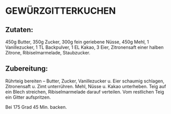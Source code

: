 # GEWÜRZGITTERKUCHEN

## Zutaten:

450g Butter, 350g Zucker, 300g fein geriebene Nüsse, 450g Mehl, 1
Vanillezucker, 1 TL Backpulver, 1 EL Kakao, 3 Eier, Zitronensaft einer
halben Zitrone, Ribiselmarmelade, Staubzucker.

## Zubereitung:

Rührteig bereiten – Butter, Zucker, Vanillezucker u. Eier schaumig
schlagen, Zitronensaft u. Zimt unterrühren. Mehl, Nüsse u. Kakao
unterheben. Teig auf ein Blech streichen, Ribiselmarmelade darauf
verteilen. Vom restlichen Teig ein Gitter aufspritzen.

Bei 175 Grad 45 Min. backen.

